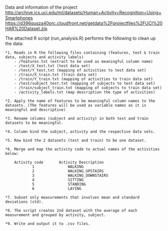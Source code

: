 Data and information of the project 
	http://archive.ics.uci.edu/ml/datasets/Human+Activity+Recognition+Using+Smartphones
	https://d396qusza40orc.cloudfront.net/getdata%2Fprojectfiles%2FUCI%20HAR%20Dataset.zip


The attached R script (run_analysis.R) performs the following to clean up the data:

	*1. Reads in R the following files containing (features, test & train data, subjects and activity labels)
		- /features.txt (extract to be used as meaningful column name)
		- /test/X_test.txt (test data set)
		- /test/Y_test.txt (mapping of activities to test data set)
		- /train/X_train.txt (train data set) 
		- /train/Y_train.txt (mapping of activities to train data set)
		- /test/subject_test.txt (mapping of subjects to test data set)
		- /train/subject_train.txt (mapping of subjects to train data set)
		- /activity_labels.txt (map description the type of activities)
		
	*2. Apply the name of features to be meaningful column names to the datasets. (The features will be used as variable names as it is meaningful and descriptive)

	*3. Rename columns (subject and activity) in both test and train datasets to be meaningful.

	*4. Column bind the subject, activity and the respective data sets.

	*5. Row bind the 2 datasets (test and train) to be one dataset.

	*6. Merge and map the activity code to actual names of the activities below:

		Activity code		Activity Description
				1 				WALKING
				2 				WALKING_UPSTAIRS
				3 				WALKING_DOWNSTAIRS
				4 				SITTING
				5 				STANDING
				6 				LAYING

	*7. Subset only measurements that involves mean and standard deviations (std).

	*8. The script creates 2nd dataset with the average of each measurement and grouped by activity, subject.

	*9. Write and output it to .csv files.



